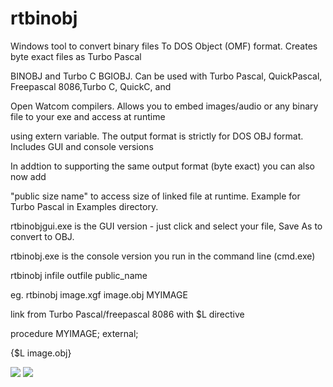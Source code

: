 # rtbinobj
Windows tool to convert binary files To DOS Object (OMF) format. Creates byte exact files as Turbo Pascal 

BINOBJ and Turbo C BGIOBJ. Can be used with Turbo Pascal, QuickPascal, Freepascal 8086,Turbo C, QuickC, and 

Open Watcom compilers. Allows you to embed images/audio or any binary file to your exe and access at runtime 

using extern variable. The output format is strictly for DOS OBJ format. Includes GUI and console versions

In addtion to supporting the same output format (byte exact) you can also now add 

"public size name" to access size of linked file at runtime. Example for Turbo Pascal in Examples directory.


rtbinobjgui.exe is the GUI version - just click and select your file, Save As to convert to OBJ.

rtbinobj.exe is the console version you run in the command line (cmd.exe)

rtbinobj infile outfile public_name

eg. rtbinobj image.xgf image.obj MYIMAGE

link from Turbo Pascal/freepascal 8086 with $L directive

procedure MYIMAGE; external;

{$L image.obj}
 
![](https://github.com/retronick2020/rtbinobj/wiki/rtbinobjgui.png)
![](https://github.com/retronick2020/rtbinobj/wiki/rtbinobj.png) 
